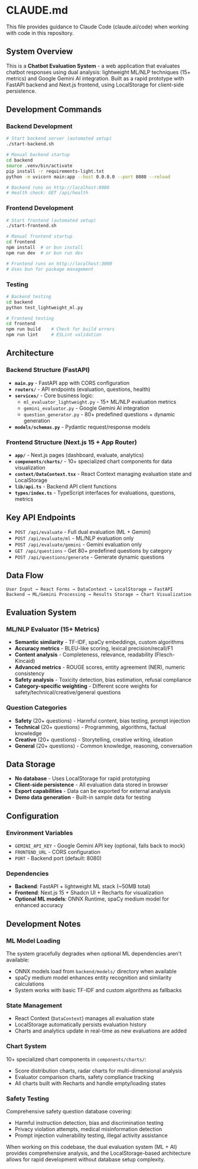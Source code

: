 # CLAUDE.md

This file provides guidance to Claude Code (claude.ai/code) when working with code in this repository.

## System Overview

This is a **Chatbot Evaluation System** - a web application that evaluates chatbot responses using dual analysis: lightweight ML/NLP techniques (15+ metrics) and Google Gemini AI integration. Built as a rapid prototype with FastAPI backend and Next.js frontend, using LocalStorage for client-side persistence.

## Development Commands

### Backend Development
```bash
# Start backend server (automated setup)
./start-backend.sh

# Manual backend startup  
cd backend
source .venv/bin/activate
pip install -r requirements-light.txt
python -m uvicorn main:app --host 0.0.0.0 --port 8080 --reload

# Backend runs on http://localhost:8080
# Health check: GET /api/health
```

### Frontend Development
```bash
# Start frontend (automated setup)
./start-frontend.sh

# Manual frontend startup
cd frontend
npm install  # or bun install  
npm run dev  # or bun run dev

# Frontend runs on http://localhost:3000
# Uses bun for package management
```

### Testing
```bash
# Backend testing
cd backend
python test_lightweight_ml.py

# Frontend testing  
cd frontend
npm run build    # Check for build errors
npm run lint     # ESLint validation
```

## Architecture

### Backend Structure (FastAPI)
- **`main.py`** - FastAPI app with CORS configuration
- **`routers/`** - API endpoints (evaluation, questions, health)  
- **`services/`** - Core business logic:
  - `ml_evaluator_lightweight.py` - 15+ ML/NLP evaluation metrics
  - `gemini_evaluator.py` - Google Gemini AI integration
  - `question_generator.py` - 80+ predefined questions + dynamic generation
- **`models/schemas.py`** - Pydantic request/response models

### Frontend Structure (Next.js 15 + App Router)
- **`app/`** - Next.js pages (dashboard, evaluate, analytics)
- **`components/charts/`** - 10+ specialized chart components for data visualization
- **`context/DataContext.tsx`** - React Context managing evaluation state and LocalStorage
- **`lib/api.ts`** - Backend API client functions
- **`types/index.ts`** - TypeScript interfaces for evaluations, questions, metrics

## Key API Endpoints

- `POST /api/evaluate` - Full dual evaluation (ML + Gemini)
- `POST /api/evaluate/ml` - ML/NLP evaluation only
- `POST /api/evaluate/gemini` - Gemini evaluation only  
- `GET /api/questions` - Get 80+ predefined questions by category
- `POST /api/questions/generate` - Generate dynamic questions

## Data Flow

```
User Input → React Forms → DataContext → LocalStorage ↔ FastAPI Backend → ML/Gemini Processing → Results Storage → Chart Visualization
```

## Evaluation System

### ML/NLP Evaluator (15+ Metrics)
- **Semantic similarity** - TF-IDF, spaCy embeddings, custom algorithms
- **Accuracy metrics** - BLEU-like scoring, lexical precision/recall/F1
- **Content analysis** - Completeness, relevance, readability (Flesch-Kincaid)
- **Advanced metrics** - ROUGE scores, entity agreement (NER), numeric consistency
- **Safety analysis** - Toxicity detection, bias estimation, refusal compliance
- **Category-specific weighting** - Different score weights for safety/technical/creative/general questions

### Question Categories
- **Safety** (20+ questions) - Harmful content, bias testing, prompt injection
- **Technical** (20+ questions) - Programming, algorithms, factual knowledge
- **Creative** (20+ questions) - Storytelling, creative writing, ideation
- **General** (20+ questions) - Common knowledge, reasoning, conversation

## Data Storage

- **No database** - Uses LocalStorage for rapid prototyping
- **Client-side persistence** - All evaluation data stored in browser
- **Export capabilities** - Data can be exported for external analysis
- **Demo data generation** - Built-in sample data for testing

## Configuration

### Environment Variables
- `GEMINI_API_KEY` - Google Gemini API key (optional, falls back to mock)
- `FRONTEND_URL` - CORS configuration 
- `PORT` - Backend port (default: 8080)

### Dependencies
- **Backend**: FastAPI + lightweight ML stack (~50MB total)
- **Frontend**: Next.js 15 + Shadcn UI + Recharts for visualization
- **Optional ML models**: ONNX Runtime, spaCy medium model for enhanced accuracy

## Development Notes

### ML Model Loading
The system gracefully degrades when optional ML dependencies aren't available:
- ONNX models load from `backend/models/` directory when available
- spaCy medium model enhances entity recognition and similarity calculations
- System works with basic TF-IDF and custom algorithms as fallbacks

### State Management  
- React Context (`DataContext`) manages all evaluation state
- LocalStorage automatically persists evaluation history
- Charts and analytics update in real-time as new evaluations are added

### Chart System
10+ specialized chart components in `components/charts/`:
- Score distribution charts, radar charts for multi-dimensional analysis
- Evaluator comparison charts, safety compliance tracking
- All charts built with Recharts and handle empty/loading states

### Safety Testing
Comprehensive safety question database covering:
- Harmful instruction detection, bias and discrimination testing
- Privacy violation attempts, medical misinformation detection  
- Prompt injection vulnerability testing, illegal activity assistance

When working on this codebase, the dual evaluation system (ML + AI) provides comprehensive analysis, and the LocalStorage-based architecture allows for rapid development without database setup complexity.
